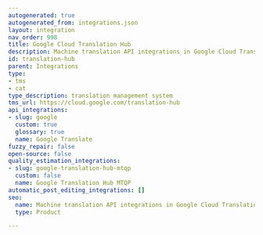 ```yaml
---
autogenerated: true
autogenerated_from: integrations.json
layout: integration
nav_order: 998
title: Google Cloud Translation Hub
description: Machine translation API integrations in Google Cloud Translation Hub
id: translation-hub
parent: Integrations
type:
- tms
- cat
type_description: translation management system
tms_url: https://cloud.google.com/translation-hub
api_integrations:
- slug: google
  custom: true
  glossary: true
  name: Google Translate
fuzzy_repair: false
open-source: false
quality_estimation_integrations:
- slug: google-translation-hub-mtqp
  custom: false
  name: Google Translation Hub MTQP
automatic_post_editing_integrations: []
seo:
  name: Machine translation API integrations in Google Cloud Translation Hub
  type: Product

---
```


